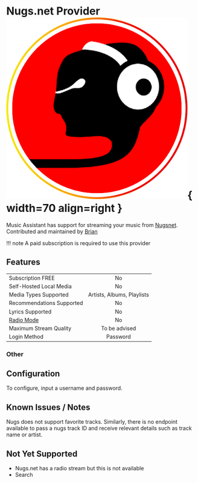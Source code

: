 # Nugs.net Provider ![Preview image](../assets/icons/nugsnet-logo.png){ width=70 align=right }

Music Assistant has support for streaming your music from [Nugsnet](https://www.nugs.net). Contributed and maintained by [Brian](https://github.com/brian10048)

!!! note
    A paid subscription is required to use this provider
    
## Features

|           |                     |
|:-----------------------|:---------------------:|
| Subscription FREE | No |
| Self-Hosted Local Media   | No |
| Media Types Supported | Artists, Albums, Playlists |
| Recommendations Supported | No |
| Lyrics Supported | No |
| [Radio Mode](https://www.music-assistant.io/ui/#track-menu) | No |
| Maximum Stream Quality | To be advised |
| Login Method | Password |

### Other

## Configuration

To configure, input a username and password.

## Known Issues / Notes

Nugs does not support favorite tracks. Similarly, there is no endpoint available to pass a nugs track ID and receive relevant details such as track name or artist.

## Not Yet Supported

- Nugs.net has a radio stream but this is not available
- Search
